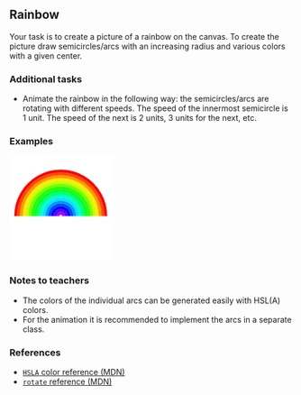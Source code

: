## Rainbow

Your task is to create a picture of a rainbow on the canvas. To create the picture draw semicircles/arcs with an increasing radius and various colors with a given center.


### Additional tasks

- Animate the rainbow in the following way: the semicircles/arcs are rotating with different speeds. The speed of the innermost semicircle is 1 unit. The speed of the next is 2 units, 3 units for the next, etc.

### Examples

<div class="columns:2 align:center">

![The complete rainbow](tasks/rainbow/assets/rainbow.png)

</div>

### Notes to teachers

- The colors of the individual arcs can be generated easily with HSL(A) colors.
- For the animation it is recommended to implement the arcs in a separate class.

### References

- [`HSLA` color reference (MDN)][1]
- [`rotate` reference (MDN)][2]

[1]: https://developer.mozilla.org/en-US/docs/Web/CSS/color_value#HSL_colors
[2]: https://developer.mozilla.org/en-US/docs/Web/API/CanvasRenderingContext2D/rotate
